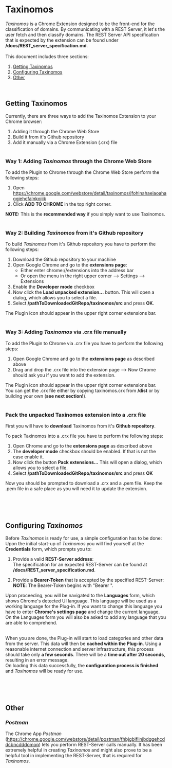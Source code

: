 # Taxinomos
*Taxinomos* is a Chrome Extension designed to be the front-end for the classification of domains. 
By communicating with a REST Server, it let's the user fetch and then classify domains.
The REST Server API specification that is expected by the extension can be found under **/docs/REST_server_specification.md**.
<br><br>
This document includes three sections:
1. [Getting Taxinomos](#getting-taxinomos)
2. [Configuring Taxinomos](#configuring-taxinomos)
3. [Other](#other)

<br>

## Getting Taxinomos

Currently, there are three ways to add the Taxinomos Extension to your Chrome browser:
1. Adding it through the Chrome Web Store
2. Build it from it's Github repository
3. Add it manually via a Chrome Extension (.crx) file
<br><br>

### Way 1: Adding *Taxinomos* through the Chrome Web Store
To add the Plugin to Chrome through the Chrome Web Store perform the following steps:

 1. Open https://chrome.google.com/webstore/detail/taxinomos/jfohlnahaeiaoahaggjehcfalnkojiik
 2. Click **ADD TO CHROME** in the top right corner.

**NOTE:** This is the **recommended way** if you simply want to use Taxinomos.
<br><br>

### Way 2: Building *Taxinomos* from it's Github repository
To build *Taxinomos* from it's Github repository you have to perform the following steps:

1. Download the Github repository to your machine
2. Open Google Chrome and go to the **extensions page**:
   * Either enter chrome://extensions into the address bar
   * Or open the menu in the right upper corner --> Settings --> Extensions
3. Enable the **Developer mode** checkbox
4. Now click the **Load unpacked extension...** button. This will open a dialog, which allows you to select a file.
5. Select **/pathToDownloadedGitRepo/taxinomos/src** and press **OK**.

The Plugin icon should appear in the upper right corner extensions bar.
<br><br>

### Way 3: Adding *Taxinomos* via .crx file manually
To add the Plugin to Chrome via .crx file you have to perform the following steps:

1. Open Google Chrome and go to the **extensions page** as described above
2. Drag and drop the .crx file into the extension page --> Now Chrome should ask you if you want to add the extension.

The Plugin icon should appear in the upper right corner extensions bar.<br>
You can get the .crx file either by copying taxinomos.crx from **/dist** or by building your own (**see next section!**).
<br><br>

### Pack the unpacked Taxinomos extension into a .crx file

First you will have to **download** Taxinomos from it's **Github repository**.

To pack Taxinomos into a .crx file you have to perform the following steps:

1. Open Chrome and go to the **extensions page** as described above
2. The **developer mode** checkbox should be enabled. If that is not the case enable it.
3. Now click the button **Pack extensions...** This will open a dialog, which allows you to select a file.
4. Select **/pathToDownloadedGitRepo/taxinomos/src** and press **OK**

Now you should be prompted to download a .crx and a .pem file. Keep the .pem file in a safe place as you will need it
to update the extension.

<br><br><br>
## Configuring *Taxinomos*
Before *Taxinomos* is ready for use, a simple configuration has to be done: Upon the initial start-up of *Taxinomos* you will find yourself at the **Credentials** form, which prompts you to:
1.  Provide a valid **REST-Server address**:<br>
	The specification for an expected REST-Server can be found at **/docs/REST_server_specification.md**.
	<br> 


2.  Provide a **Bearer-Token** that is accepted by the specified REST-Server:<br>
	**NOTE**: The Bearer-Token begins with "Bearer ".

Upon proceeding, you will be navigated to the **Languages** form, which shows Chrome's detected UI language. This language will be used as a working language for the Plug-in. If you want to change this language you have to enter **Chrome's settings page** and change the current language.<br>
On the Languages form you will also be asked to add any language that you are able to comprehend.<br><br>

When you are done, the Plug-in will start to load categories and other data from the server. This data will then be **cached within the Plug-in**. Using a reasonable internet connection and server infrastructure, this process should take only **a few seconds**. There will be a **time out after 20 seconds**, resulting in an error message.<br>
On loading this data successfully, the **configuration process is finished** and *Taxinomos* will be ready for use.

<br><br><br>
## Other

### *Postman*
The Chrome App *Postman* (https://chrome.google.com/webstore/detail/postman/fhbjgbiflinjbdggehcddcbncdddomop) lets you perform REST-Server calls manually. It has been extremely helpful in creating *Taxinomos* and might also prove to be a helpful tool in implementing the REST-Server, that is required for *Taxinomos*.